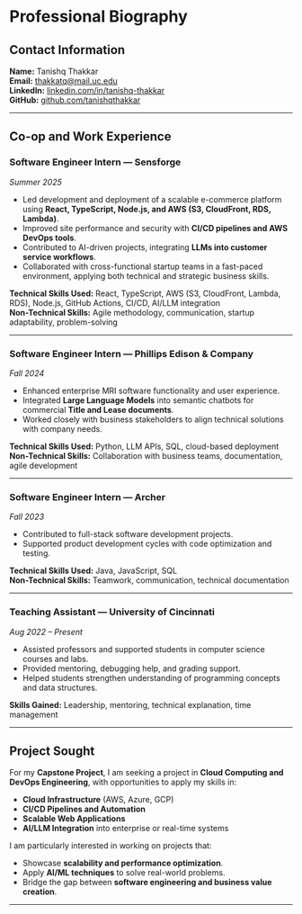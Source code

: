 # Professional Biography

## Contact Information
**Name:** Tanishq Thakkar  
**Email:** thakkatq@mail.uc.edu  
**LinkedIn:** [linkedin.com/in/tanishq-thakkar](https://linkedin.com/in/tanishq-thakkar)  
**GitHub:** [github.com/tanishqthakkar](https://github.com/tanishqthakkar)  

---

## Co-op and Work Experience

### Software Engineer Intern — Sensforge  
*Summer 2025*  
- Led development and deployment of a scalable e-commerce platform using **React, TypeScript, Node.js, and AWS (S3, CloudFront, RDS, Lambda)**.  
- Improved site performance and security with **CI/CD pipelines and AWS DevOps tools**.  
- Contributed to AI-driven projects, integrating **LLMs into customer service workflows**.  
- Collaborated with cross-functional startup teams in a fast-paced environment, applying both technical and strategic business skills.  

**Technical Skills Used:** React, TypeScript, AWS (S3, CloudFront, Lambda, RDS), Node.js, GitHub Actions, CI/CD, AI/LLM integration  
**Non-Technical Skills:** Agile methodology, communication, startup adaptability, problem-solving  

---

### Software Engineer Intern — Phillips Edison & Company  
*Fall 2024*  
- Enhanced enterprise MRI software functionality and user experience.  
- Integrated **Large Language Models** into semantic chatbots for commercial **Title and Lease documents**.  
- Worked closely with business stakeholders to align technical solutions with company needs.  

**Technical Skills Used:** Python, LLM APIs, SQL, cloud-based deployment  
**Non-Technical Skills:** Collaboration with business teams, documentation, agile development  

---

### Software Engineer Intern — Archer  
*Fall 2023*  
- Contributed to full-stack software development projects.  
- Supported product development cycles with code optimization and testing.  

**Technical Skills Used:** Java, JavaScript, SQL  
**Non-Technical Skills:** Teamwork, communication, technical documentation  

---

### Teaching Assistant — University of Cincinnati  
*Aug 2022 – Present*  
- Assisted professors and supported students in computer science courses and labs.  
- Provided mentoring, debugging help, and grading support.  
- Helped students strengthen understanding of programming concepts and data structures.  

**Skills Gained:** Leadership, mentoring, technical explanation, time management  

---

## Project Sought

For my **Capstone Project**, I am seeking a project in **Cloud Computing and DevOps Engineering**, with opportunities to apply my skills in:  
- **Cloud Infrastructure** (AWS, Azure, GCP)  
- **CI/CD Pipelines and Automation**  
- **Scalable Web Applications**  
- **AI/LLM Integration** into enterprise or real-time systems  

I am particularly interested in working on projects that:  
- Showcase **scalability and performance optimization**.  
- Apply **AI/ML techniques** to solve real-world problems.  
- Bridge the gap between **software engineering and business value creation**.  

---
